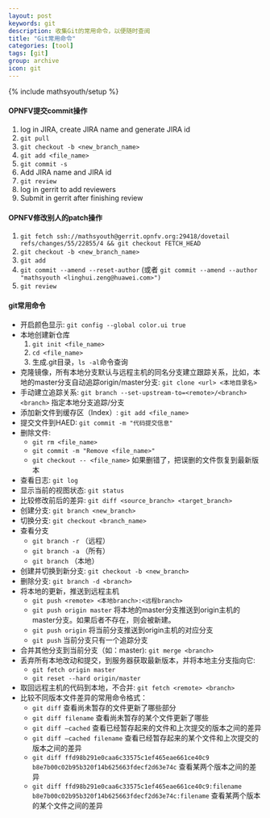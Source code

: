 ```yaml
---
layout: post
keywords: git
description: 收集Git的常用命令，以便随时查阅
title: "Git常用命令"
categories: [tool]
tags: [git]
group: archive
icon: git
---
```

{% include mathsyouth/setup %}


#### OPNFV提交commit操作

1. log in JIRA, create JIRA name and generate JIRA id
1. `git pull`
1. `git checkout -b <new_branch_name>`
1. `git add <file_name>`
1. `git commit -s`
1. Add JIRA name and JIRA id
1. `git review`
1. log in gerrit to add reviewers
1. Submit in gerrit after finishing review

#### OPNFV修改别人的patch操作

1. `git fetch ssh://mathsyouth@gerrit.opnfv.org:29418/dovetail refs/changes/55/22855/4 && git checkout FETCH_HEAD`
1. `git checkout -b <new_branch_name>`
1. `git add`
1. `git commit --amend --reset-author` (或者 `git commit --amend --author "mathsyouth <linghui.zeng@huawei.com>")`
1. `git review`

#### git常用命令

* 开启颜色显示: `git config --global color.ui true`
* 本地创建新仓库
  1. `git init <file_name>`
  1. `cd <file_name>`
  1. 生成.git目录，`ls -al`命令查询
* 克隆镜像，所有本地分支默认与远程主机的同名分支建立跟踪关系，比如，本地的master分支自动追踪origin/master分支: `git clone <url> <本地目录名>`
* 手动建立追踪关系: `git branch --set-upstream-to=<remote>/<branch> <branch>` 指定本地<branch>分支追踪<remote>/<branch>分支
* 添加新文件到缓存区（Index）: `git add <file_name>`
* 提交文件到HAED: `git commit -m "代码提交信息"`
* 删除文件:
  * `git rm <file_name>`
  * `git commit -m "Remove <file_name>"`
  * `git checkout -- <file_name>` 如果删错了，把误删的文件恢复到最新版本
* 查看日志: `git log`
* 显示当前的视图状态: `git status`
* 比较修改前后的差异: `git diff <source_branch> <target_branch>`
* 创建分支: `git branch <new_branch>`
* 切换分支: `git checkout <branch_name>`
* 查看分支
  - `git branch -r` （远程）
  - `git branch -a` （所有）
  - `git branch`    （本地）
* 创建并切换到新分支: `git checkout -b <new_branch>`
* 删除分支: `git branch -d <branch>`
* 将本地的更新，推送到远程主机
  - `git push <remote> <本地branch>:<远程branch>`
  - `git push origin master` 将本地的master分支推送到origin主机的master分支。如果后者不存在，则会被新建。
  - `git push origin` 将当前分支推送到origin主机的对应分支
  - `git push` 当前分支只有一个追踪分支
* 合并其他分支到当前分支（如：master): `git merge <branch>`
* 丢弃所有本地改动和提交，到服务器获取最新版本，并将本地主分支指向它:
  - `git fetch origin master`
  - `git reset --hard origin/master`
* 取回远程主机的代码到本地，不合并: `git fetch <remote> <branch>`
* 比较不同版本文件差异的常用命令格式：
  - `git diff` 查看尚未暂存的文件更新了哪些部分
  - `git diff filename` 查看尚未暂存的某个文件更新了哪些
  - `git diff –cached`  查看已经暂存起来的文件和上次提交的版本之间的差异
  - `git diff –cached filename` 查看已经暂存起来的某个文件和上次提交的版本之间的差异
  - `git diff ffd98b291e0caa6c33575c1ef465eae661ce40c9 b8e7b00c02b95b320f14b625663fdecf2d63e74c` 查看某两个版本之间的差异
  - `git diff ffd98b291e0caa6c33575c1ef465eae661ce40c9:filename b8e7b00c02b95b320f14b625663fdecf2d63e74c:filename` 查看某两个版本的某个文件之间的差异
